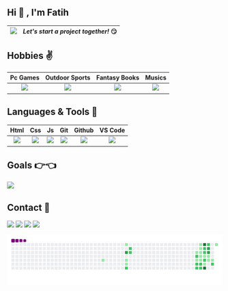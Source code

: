 ## Hi 👋 , I'm Fatih  

|<img style="width: 200px" src="https://media.giphy.com/media/Vbtc9VG51NtzT1Qnv1/giphy.gif">|*Let's start a project together!* 😏 |
|-|-|

##  Hobbies ✌️

|Pc Games|Outdoor Sports|Fantasy Books|Musics|
|:-:|:-:|:-:|:-:|
|<img style="width: 200px" src="https://media.giphy.com/media/n3d5idl4qhRNf0heSL/giphy.gif">| <img style="width: 200px" src="https://media.giphy.com/media/mEOpEe6pVuzyJNy23s/giphy.gif">|  <img style="width: 200px" src="https://media.giphy.com/media/YMc3ZQrVYqtTTdTi5e/giphy.gif">|<img style="width: 200px" src="https://media.giphy.com/media/o5GwElo8nW5r1Goyoi/giphy.gif">

## Languages & Tools 💪

|Html|Css|Js|Git|Github|VS Code
|:-:|:-:|:-:|:-:|:-:|:-:|
| <img style="width: 100px" src="https://media.giphy.com/media/QssGEmpkyEOhBCb7e1/giphy.gif">|<img style="width: 100px" src="https://media.giphy.com/media/CEHtFH3rJ6xdhBUKIT/giphy.gif">|<img style="width: 100px" src="https://media.giphy.com/media/ln7z2eWriiQAllfVcn/giphy.gif">|<img style="width: 100px" src="https://media.giphy.com/media/kH1DBkPNyZPOk0BxrM/giphy.gif">|<img style="width: 100px" src="https://media.giphy.com/media/KzJkzjggfGN5Py6nkT/giphy.gif">|<img style="width: 100px" src="https://media.giphy.com/media/IdyAQJVN2kVPNUrojM/giphy.gif">

## Goals 👉👈

<img src="https://media2.giphy.com/media/FkD9vjZmOzuIF3DxHu/200.gif">

## Contact  🤝
<a href="https://falovic.com/"><img style="width: 5%" src="https://image.flaticon.com/icons/png/512/1160/1160447.png"></a> <a href="https://www.linkedin.com/in/falovic/"><img style="width: 5%" src="https://image.flaticon.com/icons/png/512/1051/1051333.png"></a> <a href="https://github.com/falovic"><img style="width: 5%" src="https://image.flaticon.com/icons/png/512/1051/1051326.png"></a> <a href="mailto:mail@falovic.com"><img style="width: 5%" src="https://image.flaticon.com/icons/png/512/60/60543.png"></a>

![snake gif](https://github.com/falovic/falovic/blob/output/github-contribution-grid-snake.gif)
